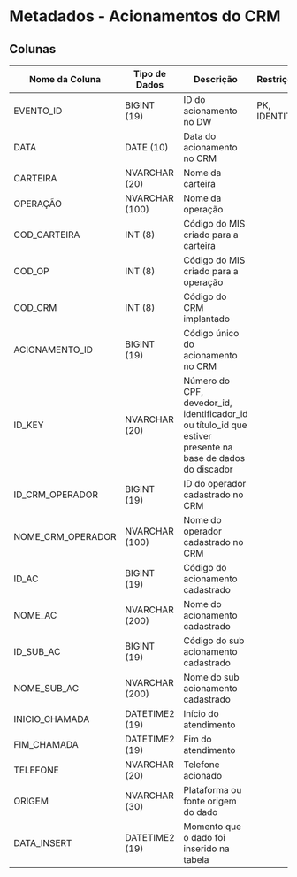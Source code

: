 # Metadados - Acionamentos do CRM

## Colunas

| Nome da Coluna    | Tipo de Dados | Descrição                                                                                     | Restrições    | Relacionamento               |
|-------------------|---------------|-----------------------------------------------------------------------------------------------|---------------|------------------------------|
| EVENTO_ID         | BIGINT (19)   | ID do acionamento no DW                                                                       | PK, IDENTITY  |                              |
| DATA              | DATE (10)     | Data do acionamento no CRM                                                                    |               |                              |
| CARTEIRA          | NVARCHAR (20) | Nome da carteira                                                                              |               |                              |
| OPERAÇÃO          | NVARCHAR (100)| Nome da operação                                                                              |               |                              |
| COD_CARTEIRA      | INT (8)       | Código do MIS criado para a carteira                                                          |               |                              |
| COD_OP            | INT (8)       | Código do MIS criado para a operação                                                          |               |                              |
| COD_CRM           | INT (8)       | Código do CRM implantado                                                                      |               |                              |
| ACIONAMENTO_ID    | BIGINT (19)   | Código único do acionamento no CRM                                                            |               |                              |
| ID_KEY            | NVARCHAR (20) | Número do CPF, devedor_id, identificador_id ou título_id que estiver presente na base de dados do discador |               | CARTEIRA (ID_KEY)            |
| ID_CRM_OPERADOR   | BIGINT (19)   | ID do operador cadastrado no CRM                                                              |               |                              |
| NOME_CRM_OPERADOR | NVARCHAR (100)| Nome do operador cadastrado no CRM                                                            |               |                              |
| ID_AC             | BIGINT (19)   | Código do acionamento cadastrado                                                              |               | DEXPARA (ID_AC)              |
| NOME_AC           | NVARCHAR (200)| Nome do acionamento cadastrado                                                                |               |                              |
| ID_SUB_AC         | BIGINT (19)   | Código do sub acionamento cadastrado                                                          |               |                              |
| NOME_SUB_AC       | NVARCHAR (200)| Nome do sub acionamento cadastrado                                                            |               |                              |
| INICIO_CHAMADA    | DATETIME2 (19)| Início do atendimento                                                                         |               |                              |
| FIM_CHAMADA       | DATETIME2 (19)| Fim do atendimento                                                                            |               |                              |
| TELEFONE          | NVARCHAR (20) | Telefone acionado                                                                             |               |                              |
| ORIGEM            | NVARCHAR (30) | Plataforma ou fonte origem do dado                                                            |               |                              |
| DATA_INSERT       | DATETIME2 (19)| Momento que o dado foi inserido na tabela                                                     |               |                              |
